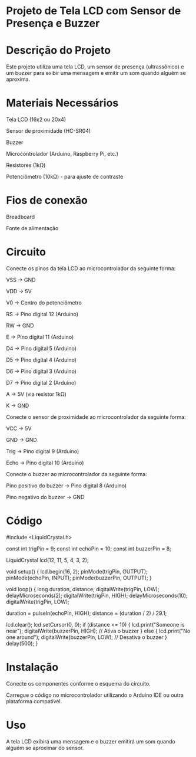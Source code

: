 # Projeto de Tela LCD com Sensor de Presença e Buzzer
# Descrição do Projeto
Este projeto utiliza uma tela LCD, um sensor de presença (ultrassônico) e um buzzer para exibir uma mensagem e emitir um som quando alguém se aproxima.

# Materiais Necessários
Tela LCD (16x2 ou 20x4)

Sensor de proximidade (HC-SR04)

Buzzer

Microcontrolador (Arduino, Raspberry Pi, etc.)

Resistores (1kΩ)

Potenciômetro (10kΩ) - para ajuste de contraste

# Fios de conexão

Breadboard

Fonte de alimentação

# Circuito
Conecte os pinos da tela LCD ao microcontrolador da seguinte forma:

VSS -> GND

VDD -> 5V

V0 -> Centro do potenciômetro

RS -> Pino digital 12 (Arduino)

RW -> GND

E -> Pino digital 11 (Arduino)

D4 -> Pino digital 5 (Arduino)

D5 -> Pino digital 4 (Arduino)

D6 -> Pino digital 3 (Arduino)

D7 -> Pino digital 2 (Arduino)

A -> 5V (via resistor 1kΩ)

K -> GND

Conecte o sensor de proximidade ao microcontrolador da seguinte forma:

VCC -> 5V

GND -> GND

Trig -> Pino digital 9 (Arduino)

Echo -> Pino digital 10 (Arduino)

Conecte o buzzer ao microcontrolador da seguinte forma:

Pino positivo do buzzer -> Pino digital 8 (Arduino)

Pino negativo do buzzer -> GND

# Código
#include <LiquidCrystal.h>

const int trigPin = 9;
const int echoPin = 10;
const int buzzerPin = 8;

LiquidCrystal lcd(12, 11, 5, 4, 3, 2);

void setup() {
  lcd.begin(16, 2);
  pinMode(trigPin, OUTPUT);
  pinMode(echoPin, INPUT);
  pinMode(buzzerPin, OUTPUT);
}

void loop() {
  long duration, distance;
  digitalWrite(trigPin, LOW);
  delayMicroseconds(2);
  digitalWrite(trigPin, HIGH);
  delayMicroseconds(10);
  digitalWrite(trigPin, LOW);
  
  duration = pulseIn(echoPin, HIGH);
  distance = (duration / 2) / 29.1;

  lcd.clear();
  lcd.setCursor(0, 0);
  if (distance <= 10) {
    lcd.print("Someone is near");
    digitalWrite(buzzerPin, HIGH); // Ativa o buzzer
  } else {
    lcd.print("No one around");
    digitalWrite(buzzerPin, LOW); // Desativa o buzzer
  }
  delay(500);
}

# Instalação
Conecte os componentes conforme o esquema do circuito.

Carregue o código no microcontrolador utilizando o Arduino IDE ou outra plataforma compatível.

# Uso
A tela LCD exibirá uma mensagem e o buzzer emitirá um som quando alguém se aproximar do sensor.